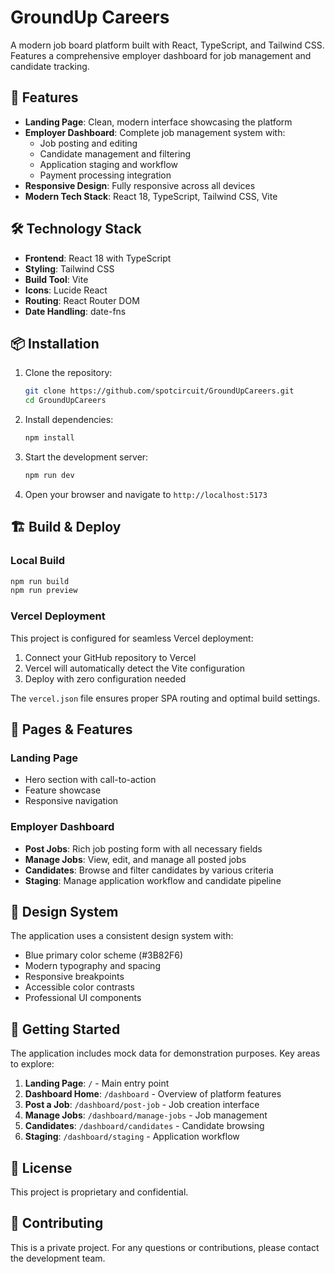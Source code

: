 # GroundUp Careers

A modern job board platform built with React, TypeScript, and Tailwind CSS. Features a comprehensive employer dashboard for job management and candidate tracking.

## 🚀 Features

- **Landing Page**: Clean, modern interface showcasing the platform
- **Employer Dashboard**: Complete job management system with:
  - Job posting and editing
  - Candidate management and filtering
  - Application staging and workflow
  - Payment processing integration
- **Responsive Design**: Fully responsive across all devices
- **Modern Tech Stack**: React 18, TypeScript, Tailwind CSS, Vite

## 🛠️ Technology Stack

- **Frontend**: React 18 with TypeScript
- **Styling**: Tailwind CSS
- **Build Tool**: Vite
- **Icons**: Lucide React
- **Routing**: React Router DOM
- **Date Handling**: date-fns

## 📦 Installation

1. Clone the repository:
   ```bash
   git clone https://github.com/spotcircuit/GroundUpCareers.git
   cd GroundUpCareers
   ```

2. Install dependencies:
   ```bash
   npm install
   ```

3. Start the development server:
   ```bash
   npm run dev
   ```

4. Open your browser and navigate to `http://localhost:5173`

## 🏗️ Build & Deploy

### Local Build
```bash
npm run build
npm run preview
```

### Vercel Deployment
This project is configured for seamless Vercel deployment:

1. Connect your GitHub repository to Vercel
2. Vercel will automatically detect the Vite configuration
3. Deploy with zero configuration needed

The `vercel.json` file ensures proper SPA routing and optimal build settings.

## 📱 Pages & Features

### Landing Page
- Hero section with call-to-action
- Feature showcase
- Responsive navigation

### Employer Dashboard
- **Post Jobs**: Rich job posting form with all necessary fields
- **Manage Jobs**: View, edit, and manage all posted jobs
- **Candidates**: Browse and filter candidates by various criteria
- **Staging**: Manage application workflow and candidate pipeline

## 🎨 Design System

The application uses a consistent design system with:
- Blue primary color scheme (#3B82F6)
- Modern typography and spacing
- Responsive breakpoints
- Accessible color contrasts
- Professional UI components

## 🚀 Getting Started

The application includes mock data for demonstration purposes. Key areas to explore:

1. **Landing Page**: `/` - Main entry point
2. **Dashboard Home**: `/dashboard` - Overview of platform features
3. **Post a Job**: `/dashboard/post-job` - Job creation interface
4. **Manage Jobs**: `/dashboard/manage-jobs` - Job management
5. **Candidates**: `/dashboard/candidates` - Candidate browsing
6. **Staging**: `/dashboard/staging` - Application workflow

## 📄 License

This project is proprietary and confidential.

## 🤝 Contributing

This is a private project. For any questions or contributions, please contact the development team.
